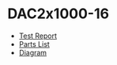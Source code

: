 # DAC2x1000-16

- [Test Report](documentation/MKID_DAC_Test_Report.doc)
- [Parts List](documentation/MKID_DAC_PL.xls)
- [Diagram](documentation/MKID_DAC_revE.pdf)
